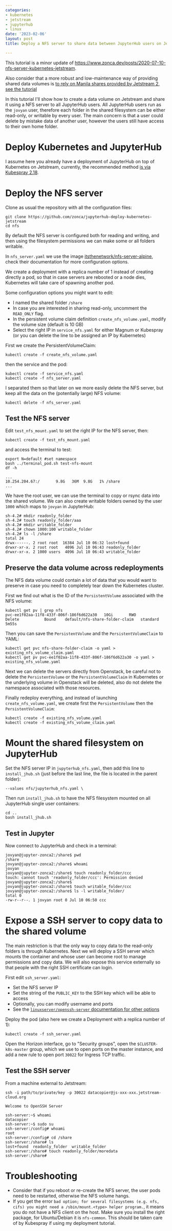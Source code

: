 ```yaml
---
categories:
- kubernetes
- jetstream
- jupyterhub
- linux
date: '2023-02-06'
layout: post
title: Deploy a NFS server to share data between JupyterHub users on Jetstream

---
```


This tutorial is a minor update of <https://www.zonca.dev/posts/2020-07-10-nfs-server-kubernetes-jetstream>.

Also consider that a more robust and low-maintenance way of providing shared data volumes is [to rely on Manila shares provided by Jetstream 2, see the tutorial](https://www.zonca.dev/posts/2022-12-05-jetstream2-kubernetes-manila)

In this tutorial I'll show how to create a data volume on Jetstream and share it
using a NFS server to all JupyterHub users.
All JupyterHub users run as the `jovyan` user, therefore each folder in the shared
filesystem can be either read-only, or writable by every user.
The main concern is that a user could delete by mistake data of another user,
however the users still have access to their own home folder.

# Deploy Kubernetes and JupyterHub

I assume here you already have a deployment of JupyterHub on top of Kubernetes on Jetstream, currently, the recommended method [is via Kubespray 2.18](https://www.zonca.dev/posts/2022-03-30-jetstream2_kubernetes_kubespray).


# Deploy the NFS server

Clone as usual the repository with all the configuration files:

    git clone https://github.com/zonca/jupyterhub-deploy-kubernetes-jetstream
    cd nfs

By default the NFS server is configured both for reading and writing,
and then using the filesystem permissions we can make some or all folders writable.

In `nfs_server.yaml` we use the image [itsthenetwork/nfs-server-alpine](https://hub.docker.com/r/itsthenetwork/nfs-server-alpine/), check their documentation for more configuration options.

We create a deployment with a replica number of 1 instead of creating directly a pod, so that in case servers are rebooted
or a node dies, Kubernetes will take care of spawning another pod.

Some configuration options you might want to edit:

* I named the shared folder `/share`
* In case you are interested in sharing read-only, uncomment the `READ_ONLY` flag.
* In the persistent volume claim definition `create_nfs_volume.yaml`, modify the volume size (default is 10 GB)
* Select the right IP in `service_nfs.yaml` for either Magnum or Kubespray (or you can delete the line to be assigned an IP by Kubernetes)

First we create the PersistentVolumeClaim:

    kubectl create -f create_nfs_volume.yaml

then the service and the pod:

    kubectl create -f service_nfs.yaml
    kubectl create -f nfs_server.yaml

I separated them so that later on we more easily delete the NFS server,
but keep all the data on the (potentially large) NFS volume:

    kubectl delete -f nfs_server.yaml

## Test the NFS server

Edit `test_nfs_mount.yaml` to set the right IP for the NFS server,
then:

    kubectl create -f test_nfs_mount.yaml

and access the terminal to test:

    export N=default #set namespace
    bash ../terminal_pod.sh test-nfs-mount
    df -h

    ...
    10.254.204.67:/       9.8G   36M  9.8G   1% /share
    ...

We have the root user, we can use the terminal to copy or rsync data into the shared volume.
We can also create writable folders owned by the user `1000` which maps to `jovyan`
in JupyterHub:

```
sh-4.2# mkdir readonly_folder
sh-4.2# touch readonly_folder/aaa
sh-4.2# mkdir writable_folder
sh-4.2# chown 1000:100 writable_folder
sh-4.2# ls -l /share
total 24
drwx------. 2 root root  16384 Jul 10 06:32 lost+found
drwxr-xr-x. 2 root root   4096 Jul 10 06:43 readonly_folder
drwxr-xr-x. 2 1000 users  4096 Jul 10 06:43 writable_folder
```

## Preserve the data volume across redeployments

The NFS data volume could contain a lot of data that you would want to preserve in case you
need to completely tear down the Kubernetes cluster.

First we find out what is the ID of the `PersistentVolume` associated with the NFS volume:

```
kubectl get pv | grep nfs
pvc-ee1f02aa-11f8-433f-806f-186f6d622a30   10Gi       RWO            Delete           Bound    default/nfs-share-folder-claim   standard                5m55s
```

Then you can save the `PersistentVolume` and the `PersistentVolumeClaim` to YAML:

```
kubectl get pvc nfs-share-folder-claim -o yaml > existing_nfs_volume_claim.yaml
kubectl get pv pvc-ee1f02aa-11f8-433f-806f-186f6d622a30 -o yaml > existing_nfs_volume.yaml
```

Next we can delete the servers directly from Openstack, be careful not to delete the `PersistentVolume` or
the `PersistentVolumeClaim` in Kubernetes or the underlying volume in Openstack will be deleted, also
do not delete the namespace associated with those resources.

Finally redeploy everything,
and instead of launching `create_nfs_volume.yaml`, we create first the `PersistentVolume` then the `PersistentVolumeClaim`:

```
kubectl create -f existing_nfs_volume.yaml
kubectl create -f existing_nfs_volume_claim.yaml
```

# Mount the shared filesystem on JupyterHub

Set the NFS server IP in `jupyterhub_nfs.yaml`, then add this line to `install_jhub.sh` (just before the last line, the file is located in the parent folder):

    --values nfs/jupyterhub_nfs.yaml \

Then run `install_jhub.sh` to have the NFS filesystem mounted on all JupyterHub single user containers:

    cd ..
    bash install_jhub.sh

## Test in Jupyter

Now connect to JupyterHub and check in a terminal:

```
jovyan@jupyter-zonca2:/share$ pwd
/share
jovyan@jupyter-zonca2:/share$ whoami
jovyan
jovyan@jupyter-zonca2:/share$ touch readonly_folder/ccc
touch: cannot touch 'readonly_folder/ccc': Permission denied
jovyan@jupyter-zonca2:/share$
jovyan@jupyter-zonca2:/share$ touch writable_folder/ccc
jovyan@jupyter-zonca2:/share$ ls -l writable_folder/
total 0
-rw-r--r--. 1 jovyan root 0 Jul 10 06:50 ccc
```

# Expose a SSH server to copy data to the shared volume

The main restriction is that the only way to copy data to the read-only folders
is through Kubernetes.
Next we will deploy a SSH server which mounts the container and whose user can
become root to manage permissions and copy data.
We will also expose this service externally so that people with the right
SSH certificate can login.

First edit `ssh_server.yaml`:

* Set the NFS server IP
* Set the string of the `PUBLIC_KEY` to the SSH key which will be able to access
* Optionally, you can modify username and ports
* See the [`linuxserver/openssh-server` documentation for other options](https://hub.docker.com/r/linuxserver/openssh-server)

Deploy the pod (also here we create a Deployment with a replica number of 1):

    kubectl create -f ssh_server.yaml

Open the Horizon interface, go to "Security groups", open the `$CLUSTER-k8s-master` group,
which we use to open ports on the master instance, and add a new rule to open port
`30022` for Ingress TCP traffic.

## Test the SSH server

From a machine external to Jetstream:

    ssh -i path/to/private/key -p 30022 datacopier@js-xxx-xxx.jetstream-cloud.org

```
Welcome to OpenSSH Server

ssh-server:~$ whoami
datacopier
ssh-server:~$ sudo su
ssh-server:/config# whoami
root
ssh-server:/config# cd /share
ssh-server:/share# ls
lost+found  readonly_folder  writable_folder
ssh-server:/share# touch readonly_folder/moredata
ssh-server:/share#
```

# Troubleshooting

* Consider that if you reboot or re-create the NFS server, the user pods need to be restarted, otherwise the NFS volume hangs.
* If you get the error `bad option; for several filesystems (e.g. nfs, cifs) you might need a /sbin/mount.<type> helper program.`, it means you do not have a NFS client on the host. Make sure you install the right package, for Ubuntu/Debian it is `nfs-common`. This should be taken care of by Kubespray if using my deployment tutorial.
